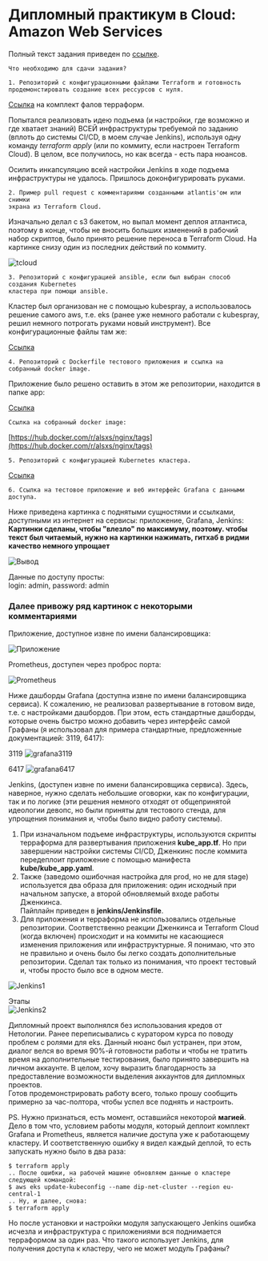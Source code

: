 # Дипломный практикум в Cloud: Amazon Web Services  
  
  
Полный текст задания приведен по [ссылке](https://github.com/als-port/devops-diplom).  
 
    
```text
Что необходимо для сдачи задания?

1. Репозиторий с конфигурационными файлами Terraform и готовность 
продемонстировать создание всех рессурсов с нуля.   
 ``` 
[Ссылка](https://github.com/als-port/dip-net/blob/main/terraform) на комплект фалов терраформ.

Попытался реализовать идею подъема (и настройки, где возможно и где хватает знаний) ВСЕЙ инфраструктуры требуемой по заданию (вплоть до системы CI/CD, в моем случае Jenkins), используя одну команду *terraform* *apply* (или по коммиту, если настроен Terraform Cloud). В целом, все получилось, но как всегда - есть пара нюансов.  

Осилить инкапсуляцию всей настройки Jenkins в ходе подъема инфраструктуры не удалось. Пришлось доконфигурировать руками.      
   
```text
2. Пример pull request с комментариями созданными atlantis'ом или снимки  
экрана из Terraform Cloud.  
```  
  
Изначально делал с s3 бакетом, но выпал момент деплоя атлантиса, поэтому в конце, чтобы не вносить больших изменений в рабочий набор скриптов, было принято решение переноса в Terraform Cloud. На картинке снизу один из последних действий по коммиту.  
  
![tcloud](https://github.com/als-port/dip-net/blob/main/pics/tcloud2.png) 
    
```text
3. Репозиторий с конфигурацией ansible, если был выбран способ создания Kubernetes 
кластера при помощи ansible.  
  ```

Кластер был организован не с помощью kubespray, а использовалось решение самого aws, т.е. eks (ранее уже немного работали с kubespray, решил немного потрогать руками новый инструмент). Все конфигурационные файлы там же:    

[Ссылка](https://github.com/als-port/dip-net/blob/main/terraform)  
  
```text
4. Репозиторий с Dockerfile тестового приложения и ссылка на  
собранный docker image.  
  ```

Приложение было решено оставить в этом же репозитории, находится в папке app:     

[Ссылка](https://github.com/als-port/dip-net/blob/main/app)

```text
Ссылка на собранный docker image:   
```
[https://hub.docker.com/r/alsxs/nginx/tags](https://hub.docker.com/r/alsxs/nginx/tags)
    
  
```text
5. Репозиторий с конфигурацией Kubernetes кластера.  
``` 
[Ссылка](https://github.com/als-port/dip-net/blob/main/terraform)  
  
```text
6. Ссылка на тестовое приложение и веб интерфейс Grafana с данными доступа.
```  
  
Ниже приведена картинка с поднятыми сущностями и ссылками, доступными из интернет на сервисы: приложение, Grafana, Jenkins:     
**Картинки сделаны, чтобы "влезло" по максимуму, поэтому. чтобы текст был читаемый, нужно на картинки нажимать, гитхаб в ридми качество немного упрощает**  
  
![Вывод](https://github.com/als-port/dip-net/blob/main/pics/cons_app_grafana_prometheus_jenkins.png)
  
Данные по доступу просты:  
login: admin, password: admin    

### Далее привожу ряд картинок с некоторыми комментариями  
  
  
Приложение, доступное извне по имени балансировщика:  
  
![Приложение](https://github.com/als-port/dip-net/blob/main/pics/app_lb.png)  
  
  

Prometheus, доступен через проброс порта:  
  
![Prometheus](https://github.com/als-port/dip-net/blob/main/pics/prometheus.png)  
  
  
  
Ниже дашборды Grafana (доступна извне по имени балансировщика сервиса). К сожалению, не реализовал развертывание в готовом виде, т.е. с настройками дашбордов. При этом, есть стандартные дашборды, которые очень быстро можно добавить через интерфейс самой Графаны (я использовал для примера стандартные, предложенные документацией: 3119, 6417):  
  
3119
![grafana3119](https://github.com/als-port/dip-net/blob/main/pics/grafana3119.png)  
  
6417
![grafana6417](https://github.com/als-port/dip-net/blob/main/pics/grafana6417_2.png)  
  
  
  
Jenkins, (доступен извне по имени балансировщика сервиса). Здесь, наверное, нужно сделать небольшие оговорки, как по конфигурации, так и по логике (эти решения немного отходят от общепринятой идеологии девопс, но были приняты для тестового стенда, для упрощения понимания и, чтобы было видно работу системы).  
1. При изначальном подъеме инфраструктуры, используются скрипты терраформа для развертывания приложения **kube_app.tf**. Но при завершении настройки системы CI/CD, Дженкинс после коммита передеплоит приложение с помощью манифеста **kube/kube_app.yaml**.  
2. Также (заведомо ошибочная настройка для prod, но не для stage) используется два образа для приложения: один исходный при начальном запуске, а второй обновляемый входе работы Дженкинса.   
Пайплайн приведен в **jenkins/Jenkinsfile**.  
3. Для приложения и терраформа не использовались отдельные репозитории. Соответственно реакции Дженкинса и Terraform Cloud (когда включен) происходит и на коммиты не касающиеся изменения приложения или инфраструктурные. Я понимаю, что это не правильно и очень было бы легко создать дополнительные репозитории. Сделал так только из понимания, что проект тестовый и, чтобы просто было все в одном месте.  
  
![Jenkins1](https://github.com/als-port/dip-net/blob/main/pics/jenkins_out_fin.png)  
  
Этапы  
![Jenkins2](https://github.com/als-port/dip-net/blob/main/pics/jenkins_stages_cr.png)  
  
  
  
Дипломный проект выполнялся без использования кредов от Нетологии. Ранее переписывались с куратором курса по поводу проблем с ролями для eks. Данный нюанс был устранен, при этом, диалог велся во время 90%-й готовности работы и чтобы не тратить время на дополнительные тестирования, было принято завершить на личном аккаунте. В целом, хочу выразить благодарность за предоставление возможности выделения аккаунтов для дипломных проектов.    
Готов продемонстрировать работу всего, только прошу сообщить примерно за час-полтора, чтобы успел все поднять и настроить.  
  
  
PS. Нужно признаться, есть момент, оставшийся некоторой **магией**. Дело в том что, условием работы модуля, который деплоит комплект Grafana и Prometheus, является наличие доступа уже к работающему кластеру. И соответственную ошибку я видел каждый деплой, то есть запускать нужно было в два раза:  
```shell
$ terraform apply  
.. После ошибки, на рабочей машине обновляем данные о кластере следующей командой:  
$ aws eks update-kubeconfig --name dip-net-cluster --region eu-central-1  
.. Ну, и далее, снова:  
$ terraform apply 
``` 
 
Но после установки и настройки модуля запускающего Jenkins ошибка исчезла и инфраструктура с приложениями вся поднимается терраформом за один раз. Что такого использует Jenkins, для получения доступа к кластеру, чего не может модуль Графаны?  